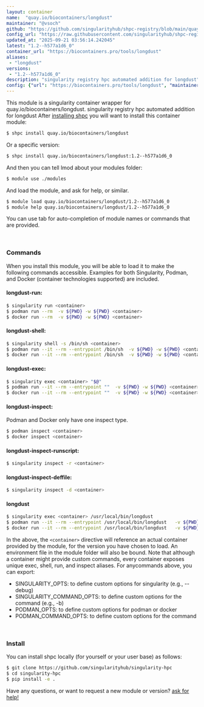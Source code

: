 ```yaml
---
layout: container
name:  "quay.io/biocontainers/longdust"
maintainer: "@vsoch"
github: "https://github.com/singularityhub/shpc-registry/blob/main/quay.io/biocontainers/longdust/container.yaml"
config_url: "https://raw.githubusercontent.com/singularityhub/shpc-registry/main/quay.io/biocontainers/longdust/container.yaml"
updated_at: "2025-09-21 03:56:14.242045"
latest: "1.2--h577a1d6_0"
container_url: "https://biocontainers.pro/tools/longdust"
aliases:
 - "longdust"
versions:
 - "1.2--h577a1d6_0"
description: "singularity registry hpc automated addition for longdust"
config: {"url": "https://biocontainers.pro/tools/longdust", "maintainer": "@vsoch", "description": "singularity registry hpc automated addition for longdust", "latest": {"1.2--h577a1d6_0": "sha256:d73bef7c688a7cadcea5ad211723cb0f9a4f43b5c9cc70ba5547bde2309f8001"}, "tags": {"1.2--h577a1d6_0": "sha256:d73bef7c688a7cadcea5ad211723cb0f9a4f43b5c9cc70ba5547bde2309f8001"}, "docker": "quay.io/biocontainers/longdust", "aliases": {"longdust": "/usr/local/bin/longdust"}}
---
```


This module is a singularity container wrapper for quay.io/biocontainers/longdust.
singularity registry hpc automated addition for longdust
After [installing shpc](#install) you will want to install this container module:


```bash
$ shpc install quay.io/biocontainers/longdust
```

Or a specific version:

```bash
$ shpc install quay.io/biocontainers/longdust:1.2--h577a1d6_0
```

And then you can tell lmod about your modules folder:

```bash
$ module use ./modules
```

And load the module, and ask for help, or similar.

```bash
$ module load quay.io/biocontainers/longdust/1.2--h577a1d6_0
$ module help quay.io/biocontainers/longdust/1.2--h577a1d6_0
```

You can use tab for auto-completion of module names or commands that are provided.

<br>

### Commands

When you install this module, you will be able to load it to make the following commands accessible.
Examples for both Singularity, Podman, and Docker (container technologies supported) are included.

#### longdust-run:

```bash
$ singularity run <container>
$ podman run --rm  -v ${PWD} -w ${PWD} <container>
$ docker run --rm  -v ${PWD} -w ${PWD} <container>
```

#### longdust-shell:

```bash
$ singularity shell -s /bin/sh <container>
$ podman run --it --rm --entrypoint /bin/sh  -v ${PWD} -w ${PWD} <container>
$ docker run --it --rm --entrypoint /bin/sh  -v ${PWD} -w ${PWD} <container>
```

#### longdust-exec:

```bash
$ singularity exec <container> "$@"
$ podman run --it --rm --entrypoint ""  -v ${PWD} -w ${PWD} <container> "$@"
$ docker run --it --rm --entrypoint ""  -v ${PWD} -w ${PWD} <container> "$@"
```

#### longdust-inspect:

Podman and Docker only have one inspect type.

```bash
$ podman inspect <container>
$ docker inspect <container>
```

#### longdust-inspect-runscript:

```bash
$ singularity inspect -r <container>
```

#### longdust-inspect-deffile:

```bash
$ singularity inspect -d <container>
```


#### longdust

```bash
$ singularity exec <container> /usr/local/bin/longdust
$ podman run --it --rm --entrypoint /usr/local/bin/longdust   -v ${PWD} -w ${PWD} <container> -c " $@"
$ docker run --it --rm --entrypoint /usr/local/bin/longdust   -v ${PWD} -w ${PWD} <container> -c " $@"
```



In the above, the `<container>` directive will reference an actual container provided
by the module, for the version you have chosen to load. An environment file in the
module folder will also be bound. Note that although a container
might provide custom commands, every container exposes unique exec, shell, run, and
inspect aliases. For anycommands above, you can export:

 - SINGULARITY_OPTS: to define custom options for singularity (e.g., --debug)
 - SINGULARITY_COMMAND_OPTS: to define custom options for the command (e.g., -b)
 - PODMAN_OPTS: to define custom options for podman or docker
 - PODMAN_COMMAND_OPTS: to define custom options for the command

<br>

### Install

You can install shpc locally (for yourself or your user base) as follows:

```bash
$ git clone https://github.com/singularityhub/singularity-hpc
$ cd singularity-hpc
$ pip install -e .
```

Have any questions, or want to request a new module or version? [ask for help!](https://github.com/singularityhub/singularity-hpc/issues)